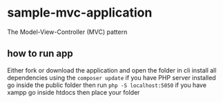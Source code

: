 # sample-mvc-application

The Model-View-Controller (MVC) pattern

## how to run app
Either fork or download the application and open the folder in cli
install all dependencies using the `composer update`
if you have PHP server installed go inside the public folder then run `php -S localhost:5050`
if you have xampp go inside htdocs then place your folder
